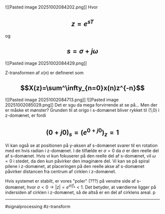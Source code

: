 ![[Pasted image 20251002084202.png]]
Hvor 
## $$z = e^{sT}$$ 
og 
## $$s = \sigma + j\omega$$
![[Pasted image 20251002084429.png]]

Z-transformen af $x(n)$ er defineret som
## $$X(z)=\sum^\infty_{n=0}x(n)z^{-n}$$
![[Pasted image 20251002084713.png]]
![[Pasted image 20251002085029.png]]
Det er sgu da mega forvirrende at se på... Men der er måske et mønster?
Grunden til at origo i s-domænet bliver rykket til (1,0) i z-domænet, er fordi 
## $$(0+j0)_s = (e^{0+j0})_z=1$$
Vi kan også se at positionen på y-aksen af s-domænet svarer til en rotation med en hvis radian i z-domænet. I de tilfælde er $\sigma=0$ da $\sigma$ er den reelle del af s-domænet.
Hvis vi kun fokuserer på den reelle del af s-domænet, vil $\omega = 0$ i stedet, da den kun påvirker den imaginære del.
Vi kan se på spiral pilene i z-domænet, at placeringen på den reelle akse af s-domænet påvirker distancen fra centrum af cirklen i z-domænet.

Hvis systemet er stabilt, er vores "poler" (???) på venstre side af s-domænet, hvor $\sigma<0 \rightarrow |z|=e^{\sigma/f_s} < 1$. Det betyder, at værdierne ligger på indersiden af cirklen i z-domænet, så de altså er en del af cirklens areal. 
p

---
#signalprocessing #z-transform